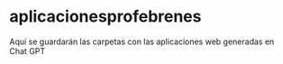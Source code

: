 # aplicacionesprofebrenes
Aquí se guardarán las carpetas con las aplicaciones web generadas en Chat GPT
